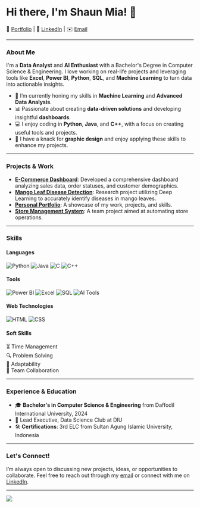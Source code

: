 # Hi there, I'm Shaun Mia! 👋

🔗 [Portfolio](https://shaun-mia.github.io/) | 💼 [LinkedIn](https://www.linkedin.com/in/shaun-mia/) | ✉️ [Email](mailto:shaunmia.cse@gmail.com)

---

### About Me

I'm a **Data Analyst** and **AI Enthusiast** with a Bachelor's Degree in Computer Science & Engineering. I love working on real-life projects and leveraging tools like **Excel**, **Power BI**, **Python**, **SQL**, and **Machine Learning** to turn data into actionable insights.

- 🌱 I’m currently honing my skills in **Machine Learning** and **Advanced Data Analysis**.
- 📊 Passionate about creating **data-driven solutions** and developing insightful **dashboards**.
- 💻 I enjoy coding in **Python**, **Java**, and **C++**, with a focus on creating useful tools and projects.
- 🎨 I have a knack for **graphic design** and enjoy applying these skills to enhance my projects.

---

### Projects & Work

- **[E-Commerce Dashboard](#)**: Developed a comprehensive dashboard analyzing sales data, order statuses, and customer demographics.
- **[Mango Leaf Disease Detection](#)**: Research project utilizing Deep Learning to accurately identify diseases in mango leaves.
- **[Personal Portfolio](https://shaun-mia.github.io/)**: A showcase of my work, projects, and skills.
- **[Store Management System](#)**: A team project aimed at automating store operations.

---

### Skills

#### Languages
![Python](https://img.shields.io/badge/-Python-3776AB?style=flat&logo=python&logoColor=white)
![Java](https://img.shields.io/badge/-Java-007396?style=flat&logo=java&logoColor=white)
![C](https://img.shields.io/badge/-C-A8B9CC?style=flat&logo=c&logoColor=white)
![C++](https://img.shields.io/badge/-C++-00599C?style=flat&logo=cplusplus&logoColor=white)

#### Tools
![Power BI](https://img.shields.io/badge/-Power%20BI-F2C811?style=flat&logo=powerbi&logoColor=white)
![Excel](https://img.shields.io/badge/-Excel-217346?style=flat&logo=microsoft-excel&logoColor=white)
![SQL](https://img.shields.io/badge/-SQL-4479A1?style=flat&logo=postgresql&logoColor=white)
![AI Tools](https://img.shields.io/badge/-AI%20Tools-5D3FD3?style=flat&logo=artificial-intelligence&logoColor=white)

#### Web Technologies
![HTML](https://img.shields.io/badge/-HTML-E34F26?style=flat&logo=html5&logoColor=white)
![CSS](https://img.shields.io/badge/-CSS-1572B6?style=flat&logo=css3&logoColor=white)

#### Soft Skills
⏳ Time Management  
🔍 Problem Solving  
🔄 Adaptability  
🤝 Team Collaboration

---

### Experience & Education

- 🎓 **Bachelor's in Computer Science & Engineering** from Daffodil International University, 2024
- 🏅 Lead Executive, Data Science Club at DIU
- 🛠️ **Certifications**: 3rd ELC from Sultan Agung Islamic University, Indonesia

---

### Let's Connect!

I’m always open to discussing new projects, ideas, or opportunities to collaborate. Feel free to reach out through my [email](mailto:shaunmia.cse@gmail.com) or connect with me on [LinkedIn](https://www.linkedin.com/in/shaun-mia/).

---

![](https://komarev.com/ghpvc/?username=shaun-mia&label=Profile%20Views&color=0e75b6&style=flat)
